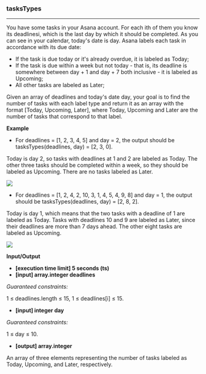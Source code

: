 ### tasksTypes
---
You have some tasks in your Asana account. For each ith of them you know its deadlinesi, which is the last day by which it should be completed. As you can see in your calendar, today's date is day. Asana labels each task in accordance with its due date:

-   If the task is due today or it's already overdue, it is labeled as Today;
-   If the task is due within a week but not today - that is, its deadline is somewhere between day + 1 and day + 7 both inclusive - it is labeled as Upcoming;
-   All other tasks are labeled as Later;

Given an array of deadlines and today's date day, your goal is to find the number of tasks with each label type and return it as an array with the format [Today, Upcoming, Later], where Today, Upcoming and Later are the number of tasks that correspond to that label.

**Example**
-   For deadlines = [1, 2, 3, 4, 5] and day = 2, the output should be
tasksTypes(deadlines, day) = [2, 3, 0].

Today is day 2, so tasks with deadlines at 1 and 2 are labeled as Today. The other three tasks should be completed within a week, so they should be labeled as Upcoming. There are no tasks labeled as Later.

<img src='https://codefightsuserpics.s3.amazonaws.com/tasks/tasksTypes/img/example1.png?_tm=1491409778393'>

-   For deadlines = [1, 2, 4, 2, 10, 3, 1, 4, 5, 4, 9, 8] and day = 1, the output should be
tasksTypes(deadlines, day) = [2, 8, 2].

Today is day 1, which means that the two tasks with a deadline of 1 are labeled as Today. Tasks with deadlines 10 and 9 are labeled as Later, since their deadlines are more than 7 days ahead. The other eight tasks are labeled as Upcoming.

<img src='https://codefightsuserpics.s3.amazonaws.com/tasks/tasksTypes/img/example2.png?_tm=1491409778572'>

**Input/Output**

- **[execution time limit] 5 seconds (ts)**
- **[input] array.integer deadlines**

*Guaranteed constraints:*

1 ≤ deadlines.length ≤ 15,
1 ≤ deadlines[i] ≤ 15.

-   **[input] integer day**

*Guaranteed constraints:*

1 ≤ day ≤ 10.

-   **[output] array.integer**

An array of three elements representing the number of tasks labeled as Today, Upcoming, and Later, respectively.
